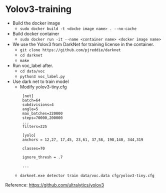 # Yolov3-training

* Build the docker image
  * `sudo docker build -t <docke image name> . --no-cache`
* Build docker container
  * `sudo docker run -it --name <container name> <docker image name>`
* We use the Yolov3 from DarkNet for training license in the container.
  * `git clone https://github.com/pjreddie/darknet`
  * `cd darknet`
  * `make`
* Run voc_label after.
  * `cd data/voc`
  * `python3 voc_label.py`
* Use dark net to train model
  * Modify yolov3-tiny.cfg
    ```
     [net]
     batch=64
     subdivisions=4
     angle=5
     max_batches=220000
     steps=70000,200000
     ...
     filters=225

     [yolo]
     anchors = 12,27, 17,45, 23,61, 37,58, 198,140, 344,319

     classes=70

     ignore_thresh = .7

     ...
     ```
  * `darknet.exe detector train data/voc.data cfg/yolov3-tiny.cfg`

Reference: <https://github.com/ultralytics/yolov3>
